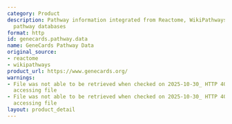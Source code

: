 ```yaml
---
category: Product
description: Pathway information integrated from Reactome, WikiPathways and other
  pathway databases
format: http
id: genecards.pathway.data
name: GeneCards Pathway Data
original_source:
- reactome
- wikipathways
product_url: https://www.genecards.org/
warnings:
- File was not able to be retrieved when checked on 2025-10-30_ HTTP 403 error when
  accessing file
- File was not able to be retrieved when checked on 2025-10-30_ HTTP 403 error when
  accessing file
layout: product_detail
---
```

